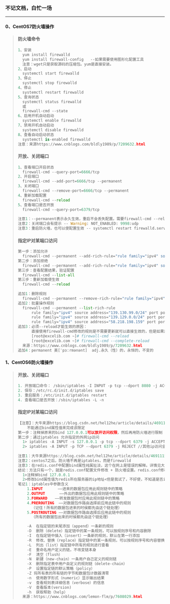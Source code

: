 ### 不记文档，白忙一场

------

#### 0、CentOS7防火墙操作

> #### 防火墙命令
>
> ```python
> 1、安装
> 	yum install firewalld
> 	yum install firewall-config   --如果需要使用图形化配置工具
> 	注意：wget只是获取源码的压缩包。yum是直接安装。
> 2、启动
> 	systemctl start firewalld
> 3、停止
> 	systemctl stop firewalld
> 4、停止
> 	systemctl restart firewalld
> 5、查询状态
> 	systemctl status firewalld
> 	或
> 	firewall-cmd --state
> 6、启用开机自动启动
> 	systemctl enable firewalld
> 7、禁用开机自动启动
> 	systemctl disable firewalld
> 8、查看自动启动状态
> 	systemctl is-enabled firewalld
> 注意：来源https://www.cnblogs.com/bldly1989/p/7209632.html
> ```
>
> #### 开放、关闭端口
>
> ```python
> 1、查看端口开启状态
> 	firewall-cmd --query-port=6666/tcp
> 2、开启端口
> 	firewall-cmd --add-port=6666/tcp --permanent
> 3、关闭端口
> 	firewall-cmd --remove-port=6666/tcp --permanent
> 4、重新加载配置
> 	firewall-cmd --reload
> 5、查看端口是否开放
> 	firewall-cmd --query-port=6379/tcp
>     
> 注意1：--permanent表示永久生效，重启不会丢失配置。需要firewall-cmd --reload之后才会生效
> 注意2：关闭端口会有提示 -- Warning: NOT_ENABLED: 9998:udp
> 注意3：重启防火墙，也可以使配置生效 -- systemctl restart firewalld.service
> ```
>
> #### 指定IP对某端口访问
>
> ```python
> 第一步：添加允许
> 	firewall-cmd --permanent --add-rich-rule="rule family="ipv4" source 						address="192.168.1.118" port protocol="tcp" port="6666" accept"
> 第二步：添加拒绝
> 	firewall-cmd --permanent --add-rich-rule="rule family="ipv4" source 						address="192.168.1.119" port protocol="tcp" port="6666" drop"
> 第三步：查看配置结果，验证配置
> 	firewall-cmd --list-all
> 第三步：重新加载使生效
> 	firewall-cmd --reload
>    
> 追加1：删除规则
> 	firewall-cmd --permanent --remove-rich-rule="rule family="ipv4" source 						address="192.168.1.118" port protocol="tcp" port="6666" accept"
> 追加2：批量操作规则
> 	firewall-cmd --permanent --list-rich-rule
> 		rule family="ipv4" source address="139.130.99.0/24" port port="22" protocol="tcp" 		  accept
> 		rule family="ipv4" source address="139.129.0.0/24" port port="22" protocol="tcp"   		   accept
> 		rule family="ipv4" source address="58.218.198.159" port port="22" protocol="tcp" 		 drop
> 追加3：必须--reload才能生效的原因：
> 		直接使用firewall-cmd修改的规则是不需要更新就可以直接生效的，但是如果加了--permanent参数，	或者直接编辑xml文件之后就需要我们手动reload了，firewall-cmd提供了两个更新规则的参数：--reload	 和--complete-reload，前者只是更新需要更新规则，而且更新的过程中不会影响现有的连接，而后者在更	新时会将所有的规则清除掉然后重建，而且为了安全考虑，在更新之前首先会将策略设置为DROP，等更新完	 成之后再恢复为ACCEPT，这样就会对现有连接造成影响，所以如果没有特殊需求我们应该尽量使用前者。具		体命令如下：
> 		[root@excelib.com ~]# firewall-cmd --reload
> 		[root@excelib.com ~]# firewall-cmd --complete-reload
> 	来源：https://www.cnblogs.com/bldly1989/p/7209632.html
> 追加4：permanent 美[ˈpɜ:rmənənt]  adj.永久（性）的，永恒的，不变的	
> ```

#### 1、CentOS6防火墙操作

> #### 开放、关闭端口
>
> ```python
> 1. 开放端口命令： /sbin/iptables -I INPUT -p tcp --dport 8080 -j ACCEPT
> 2. 保存：/etc/rc.d/init.d/iptables save
> 3. 重启服务：/etc/init.d/iptables restart
> 4. 查看端口是否开放：/sbin/iptables -L -n
> ```
>
> #### 指定IP对某端口访问
>
> ```python
> 【注意】：大牛来源https://blog.csdn.net/hel12he/article/details/46911159
>     不能通过bind属性值来完成该限定
> 第一步：注释掉原来的bind 127.0.0.1可以放开访问权限，然后再用防火墙进行限制
> 第二步：通过iptables 允许指定的外网ip访问
> 	1> iptables -A INPUT -s 127.0.0.1 -p tcp --dport 6379 -j ACCEPT	//只允许127.0.0.1访问		6379
> 	2> iptables -A INPUT -p TCP --dport 6379 -j REJECT //其他ip访问全部拒绝
> 	
> 注意1：大牛来源https://blog.csdn.net/hel12he/article/details/46911159
> 注意2：centos7之后，防火墙不再是iptables，而是firewalld
> 注意3：在redis.conf中配置bind属性纯属扯淡，这个在网上是错误的解释。详情见大牛来源地址
> 结论：方法只有一个，就是redis.conf配置文件修改 + 防火墙设置。redis.conf修改有两种方法：
> 	1>注释掉bind 127.0.0.1
> 	2>修改bind属性值为redis所在服务器的ip地址<但是我试了，不好使，不知道是否ip拿错了>
> 笔记1：iptables中参数含义
>     1.INPUT　　　　——进来的数据包应用此规则链中的策略
>     2.OUTPUT　　   ——外出的数据包应用此规则链中的策略
>     3.FORWARD　　——转发数据包时应用此规则链中的策略
>     4.PREROUTING  ——对数据包作路由选择前应用此链中的规则
>     	（记住！所有的数据包进来的时侯都先由这个链处理）
>     5.POSTROUTING ——对数据包作路由选择后应用此链中的规则
>     	（所有的数据包出来的时侯都先由这个链处理）
> 
>     -A  在指定链的末尾添加（append）一条新的规则
>     -D  删除（delete）指定链中的某一条规则，可以按规则序号和内容删除
>     -I  在指定链中插入（insert）一条新的规则，默认在第一行添加
>     -R  修改、替换（replace）指定链中的某一条规则，可以按规则序号和内容替换
>     -L  列出（list）指定链中所有的规则进行查看
>     -E  重命名用户定义的链，不改变链本身
>     -F  清空（flush）
>     -N  新建（new-chain）一条用户自己定义的规则链
>     -X  删除指定表中用户自定义的规则链（delete-chain）
>     -P  设置指定链的默认策略（policy）
>     -Z 将所有表的所有链的字节和数据包计数器清零
>     -n  使用数字形式（numeric）显示输出结果
>     -v  查看规则表详细信息（verbose）的信息
>     -V  查看版本(version)
>     -h  获取帮助（help）
> 	来源：https://www.cnblogs.com/lemon-flm/p/7608029.html
> ```

#### 